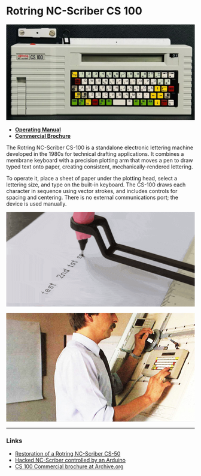 # Rotring NC-Scriber CS 100

![rotring_nc_scriber_cs_100.jpg](img/rotring_nc_scriber_cs_100.jpg)

* [**Operating Manual**](rotring_nc_scriber_cs_100_operating_instructions.pdf)
* [**Commercial Brochure**](rotring_nc_scriber_cs_100_brochure_1990.pdf)

The Rotring NC-Scriber CS-100 is a standalone electronic lettering machine developed in the 1980s for technical drafting applications. It combines a membrane keyboard with a precision plotting arm that moves a pen to draw typed text onto paper, creating consistent, mechanically-rendered lettering.

To operate it, place a sheet of paper under the plotting head, select a lettering size, and type on the built-in keyboard. The CS-100 draws each character in sequence using vector strokes, and includes controls for spacing and centering. There is no external communications port; the device is used manually.

[![rotring_nc_scriber.gif](img/rotring_nc_scriber.gif)](https://www.youtube.com/watch?v=BbJlN1m7BEA)

![nc_scriber_in_use.png](img/nc_scriber_in_use.png)

---

### Links

* [Restoration of a Rotring NC-Scriber CS-50](https://nippard.com/2018/12/08/the-niche-80s-pen-plotter/)
* [Hacked NC-Scriber controlled by an Arduino](https://www.hackster.io/news/semi-autonomous-whiteboard-plotter-from-1980s-rotring-lettering-machine-48dae5276cab)
* [CS 100 Commercial brochure at Archive.org](https://archive.org/details/rotring-nc-scriber-cs-100-1990)
